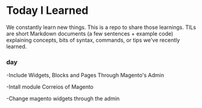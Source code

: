 # Today I Learned

We constantly learn new things. This is a repo to share those learnings.
TILs are short Markdown documents (a few sentences + example code) explaining
concepts, bits of syntax, commands, or tips we've recently learned.

### day

-Include Widgets, Blocks and Pages Through Magento's Admin

-Intall module Correios of Magento

-Change magento widgets through the admin
